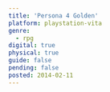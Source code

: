 ```yaml
---
title: 'Persona 4 Golden'
platform: playstation-vita
genre:
  - rpg
digital: true
physical: true
guide: false
pending: false
posted: 2014-02-11
---
```

